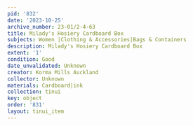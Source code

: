 ```yaml
---
pid: '832'
date: '2023-10-25'
archive_number: 23-01/2-4-63
title: Milady's Hosiery Cardboard Box
subjects: Women |Clothing & Accessories|Bags & Containers
description: Milady's Hosiery Cardboard Box
extent: '1'
condition: Good
date_unvalidated: Unknown
creator: Korma Mills Auckland
collector: Unknown
materials: Cardboard|ink
collection: tinui
key: object
order: '831'
layout: tinui_item
---
```

